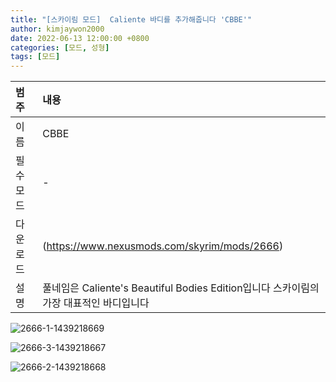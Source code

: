 ```yaml
---
title: "[스카이림 모드]  Caliente 바디를 추가해줍니다 'CBBE'"
author: kimjaywon2000
date: 2022-06-13 12:00:00 +0800
categories: [모드, 성형]
tags: [모드]
---
```


| 범주             | 내용            |
|:----------------|:---------------|
| 이름             | CBBE  |
| 필수 모드         | -              |
| 다운로드          | (https://www.nexusmods.com/skyrim/mods/2666) |
| 설명             | 풀네임은 Caliente's Beautiful Bodies Edition입니다 스카이림의 가장 대표적인 바디입니다      |

![2666-1-1439218669](https://user-images.githubusercontent.com/76558033/173366233-c762532f-0c30-4516-b4c9-ac15bdf77c26.jpg)

![2666-3-1439218667](https://user-images.githubusercontent.com/76558033/173366287-8feb0488-3adb-4036-910a-8ef60c469ce3.jpg)

![2666-2-1439218668](https://user-images.githubusercontent.com/76558033/173366323-138ab1d6-f5f3-48a9-9b1b-64e3a94d3ec0.jpg)

